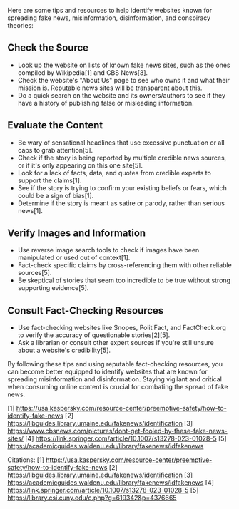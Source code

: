 Here are some tips and resources to help identify websites known for spreading fake news, misinformation, disinformation, and conspiracy theories:

## Check the Source
- Look up the website on lists of known fake news sites, such as the ones compiled by Wikipedia[1] and CBS News[3].
- Check the website's "About Us" page to see who owns it and what their mission is. Reputable news sites will be transparent about this.
- Do a quick search on the website and its owners/authors to see if they have a history of publishing false or misleading information.

## Evaluate the Content
- Be wary of sensational headlines that use excessive punctuation or all caps to grab attention[5].
- Check if the story is being reported by multiple credible news sources, or if it's only appearing on this one site[5].
- Look for a lack of facts, data, and quotes from credible experts to support the claims[1].
- See if the story is trying to confirm your existing beliefs or fears, which could be a sign of bias[1].
- Determine if the story is meant as satire or parody, rather than serious news[1].

## Verify Images and Information
- Use reverse image search tools to check if images have been manipulated or used out of context[1].
- Fact-check specific claims by cross-referencing them with other reliable sources[5].
- Be skeptical of stories that seem too incredible to be true without strong supporting evidence[5].

## Consult Fact-Checking Resources
- Use fact-checking websites like Snopes, PolitiFact, and FactCheck.org to verify the accuracy of questionable stories[2][5].
- Ask a librarian or consult other expert sources if you're still unsure about a website's credibility[5].

By following these tips and using reputable fact-checking resources, you can become better equipped to identify websites that are known for spreading misinformation and disinformation. Staying vigilant and critical when consuming online content is crucial for combating the spread of fake news.

[1] https://usa.kaspersky.com/resource-center/preemptive-safety/how-to-identify-fake-news
[2] https://libguides.library.umaine.edu/fakenews/identification
[3] https://www.cbsnews.com/pictures/dont-get-fooled-by-these-fake-news-sites/
[4] https://link.springer.com/article/10.1007/s13278-023-01028-5
[5] https://academicguides.waldenu.edu/library/fakenews/idfakenews

Citations:
[1] https://usa.kaspersky.com/resource-center/preemptive-safety/how-to-identify-fake-news
[2] https://libguides.library.umaine.edu/fakenews/identification
[3] https://academicguides.waldenu.edu/library/fakenews/idfakenews
[4] https://link.springer.com/article/10.1007/s13278-023-01028-5
[5] https://library.csi.cuny.edu/c.php?g=619342&p=4376665